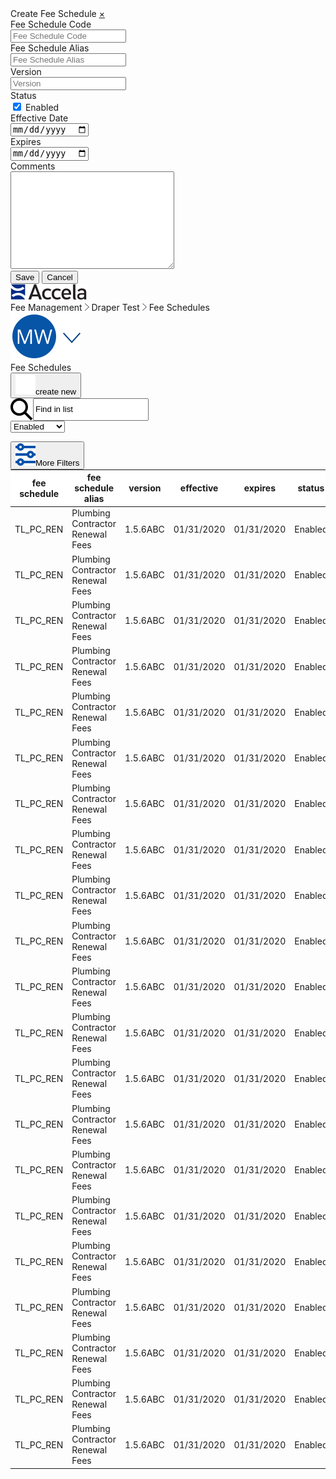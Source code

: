 <html>
<head>
    <link rel="stylesheet" type="text/css" href="Fee Schedules.css">
</head>
<body>
    <div class="sidenav" id="mySidenav">
        <a class="title">Create Fee Schedule</a>
        <a href="javascript:void(0)" class="closebtn" onclick="closeNav()">&times;</a>
        <form action="/action_page.php">
            <label for="schedulecode" id="label">Fee Schedule Code</label><br>
            <input type="text" id="schedulecode" name="schedulecode" placeholder="Fee Schedule Code" onclick="floatLabel()"><br>
            <label for="schedulealias" id="label">Fee Schedule Alias</label><br>
            <input type="text" id="schedulealias" name="schedulealias" placeholder="Fee Schedule Alias" onclick="floatLabel()"><br>
            <label for="scheduleversion" id="label">Version</label><br>
            <input type="text" id="scheduleversion" name="scheduleversion" placeholder="Version" onclick="floatLabel()"><br>
            <label>Status</label><br>
            <input type="checkbox" name="status" value="enabled" checked onclick="statusBox()">
            <label style="font-weight:normal;" id="enabled" for="enabled">Enabled</label><br>
            <label for="effdate">Effective Date</label><br>
            <input type="date" id="effdate" name="effdate"><br>
            <label for="expdate">Expires</label><br>
            <input type="date" id="expdate" name="expdate"><br>
            <label for="comments">Comments</label><br>
            <textarea name="comments" id="comments" rows="10" cols="30"></textarea><br>
        </form>
        <input type="submit" class="save" value="Save" onclick="window.location.href = 'https://shondecamp.github.io/shondecamp-github.io/Fee%20Edit';">
        <input type="submit" class="cancel" value="Cancel" onclick="closeNav()">
    </div>
    <div class="accelaheader">
        <div class="logo">
            <img src="Accela_Logo_RGB.png">
        </div>
        <div class="breadcrumbs">
            <a>Fee Management</a>
            <img src="Fill 304.png">
            <a>Draper Test</a>
            <img src="Fill 304.png">
            <a>Fee Schedules</a>
        </div>
        <div class="usericon">
            <img src="Group.png">
        </div>
    </div>  
    <div class="title">
        <a>Fee Schedules</a>
        <div class="buttoncontainer">
            <button class="addbutton" onclick="openNav()"><img src="plusicon.png">create new</button>
        </div>
    </div>
    <div class="meta">
        <div class="tablecontrols">  
            <div class="filters" style="display:flex;">
                <label></label>
                <br>
                <img src="Search.png">
                <input value="Find in list" onclick="this.select()">
            </div> 
            <div class="custom-select" style="width:200px;">
                <select>
                    <option value="0">Enabled</option>
                    <option value="1">Enabled</option>
                    <option value="2">Disabled</option>
                    <option value="3">Any Status</option>
                </select>
            </div>
            <button class="textbutton" style="position:relative; top:14px;"><img src="Filters.png">More Filters</button>
        </div> 
    </div>
    <table onclick="window.location.href = 'https://shondecamp.github.io/shondecamp-github.io/Fee%20Schedule%20Edit';">
        <thead>
            <tr style="background:white;">
                <th>fee schedule</th>
                <th>fee schedule alias</th>
                <th>version</th>
                <th>effective</th>
                <th>expires</th>
                <th>status</th>
                <th></th>
            </tr>
        </thead>
        <tbody>
            <tr>
                <td>TL_PC_REN</td>
                <td>Plumbing Contractor Renewal Fees</td>
                <td>1.5.6ABC</td>
                <td>01/31/2020</td>
                <td>01/31/2020</td>
                <td>Enabled</td>
                <td><img src="Trash.png"></td>
            </tr>
            <tr>
                <td>TL_PC_REN</td>
                <td>Plumbing Contractor Renewal Fees</td>
                <td>1.5.6ABC</td>
                <td>01/31/2020</td>
                <td>01/31/2020</td>
                <td>Enabled</td>
                <td><img src="Trash.png"></td>
            </tr>
            <tr>
                <td>TL_PC_REN</td>
                <td>Plumbing Contractor Renewal Fees</td>
                <td>1.5.6ABC</td>
                <td>01/31/2020</td>
                <td>01/31/2020</td>
                <td>Enabled</td>
                <td><img src="Trash.png"></td>
            </tr>
            <tr>
                <td>TL_PC_REN</td>
                <td>Plumbing Contractor Renewal Fees</td>
                <td>1.5.6ABC</td>
                <td>01/31/2020</td>
                <td>01/31/2020</td>
                <td>Enabled</td>
                <td><img src="Trash.png"></td>
            </tr>
            <tr>
                <td>TL_PC_REN</td>
                <td>Plumbing Contractor Renewal Fees</td>
                <td>1.5.6ABC</td>
                <td>01/31/2020</td>
                <td>01/31/2020</td>
                <td>Enabled</td>
                <td><img src="Trash.png"></td>
            </tr>
            <tr>
                <td>TL_PC_REN</td>
                <td>Plumbing Contractor Renewal Fees</td>
                <td>1.5.6ABC</td>
                <td>01/31/2020</td>
                <td>01/31/2020</td>
                <td>Enabled</td>
                <td><img src="Trash.png"></td>
            </tr>
            <tr>
                <td>TL_PC_REN</td>
                <td>Plumbing Contractor Renewal Fees</td>
                <td>1.5.6ABC</td>
                <td>01/31/2020</td>
                <td>01/31/2020</td>
                <td>Enabled</td>
                <td><img src="Trash.png"></td>
            </tr>
            <tr>
                <td>TL_PC_REN</td>
                <td>Plumbing Contractor Renewal Fees</td>
                <td>1.5.6ABC</td>
                <td>01/31/2020</td>
                <td>01/31/2020</td>
                <td>Enabled</td>
                <td><img src="Trash.png"></td>
            </tr>
            <tr>
                <td>TL_PC_REN</td>
                <td>Plumbing Contractor Renewal Fees</td>
                <td>1.5.6ABC</td>
                <td>01/31/2020</td>
                <td>01/31/2020</td>
                <td>Enabled</td>
                <td><img src="Trash.png"></td>
            </tr>
            <tr>
                <td>TL_PC_REN</td>
                <td>Plumbing Contractor Renewal Fees</td>
                <td>1.5.6ABC</td>
                <td>01/31/2020</td>
                <td>01/31/2020</td>
                <td>Enabled</td>
                <td><img src="Trash.png"></td>
            </tr>
            <tr>
                <td>TL_PC_REN</td>
                <td>Plumbing Contractor Renewal Fees</td>
                <td>1.5.6ABC</td>
                <td>01/31/2020</td>
                <td>01/31/2020</td>
                <td>Enabled</td>
                <td><img src="Trash.png"></td>
            </tr>
            <tr>
                <td>TL_PC_REN</td>
                <td>Plumbing Contractor Renewal Fees</td>
                <td>1.5.6ABC</td>
                <td>01/31/2020</td>
                <td>01/31/2020</td>
                <td>Enabled</td>
                <td><img src="Trash.png"></td>
            </tr>
            <tr>
                <td>TL_PC_REN</td>
                <td>Plumbing Contractor Renewal Fees</td>
                <td>1.5.6ABC</td>
                <td>01/31/2020</td>
                <td>01/31/2020</td>
                <td>Enabled</td>
                <td><img src="Trash.png"></td>
            </tr>
            <tr>
                <td>TL_PC_REN</td>
                <td>Plumbing Contractor Renewal Fees</td>
                <td>1.5.6ABC</td>
                <td>01/31/2020</td>
                <td>01/31/2020</td>
                <td>Enabled</td>
                <td><img src="Trash.png"></td>
            </tr>
            <tr>
                <td>TL_PC_REN</td>
                <td>Plumbing Contractor Renewal Fees</td>
                <td>1.5.6ABC</td>
                <td>01/31/2020</td>
                <td>01/31/2020</td>
                <td>Enabled</td>
                <td><img src="Trash.png"></td>
            </tr>
            <tr>
                <td>TL_PC_REN</td>
                <td>Plumbing Contractor Renewal Fees</td>
                <td>1.5.6ABC</td>
                <td>01/31/2020</td>
                <td>01/31/2020</td>
                <td>Enabled</td>
                <td><img src="Trash.png"></td>
            </tr>
            <tr>
                <td>TL_PC_REN</td>
                <td>Plumbing Contractor Renewal Fees</td>
                <td>1.5.6ABC</td>
                <td>01/31/2020</td>
                <td>01/31/2020</td>
                <td>Enabled</td>
                <td><img src="Trash.png"></td>
            </tr>
            <tr>
                <td>TL_PC_REN</td>
                <td>Plumbing Contractor Renewal Fees</td>
                <td>1.5.6ABC</td>
                <td>01/31/2020</td>
                <td>01/31/2020</td>
                <td>Enabled</td>
                <td><img src="Trash.png"></td>
            </tr>
            <tr>
                <td>TL_PC_REN</td>
                <td>Plumbing Contractor Renewal Fees</td>
                <td>1.5.6ABC</td>
                <td>01/31/2020</td>
                <td>01/31/2020</td>
                <td>Enabled</td>
                <td><img src="Trash.png"></td>
            </tr>
            <tr>
                <td>TL_PC_REN</td>
                <td>Plumbing Contractor Renewal Fees</td>
                <td>1.5.6ABC</td>
                <td>01/31/2020</td>
                <td>01/31/2020</td>
                <td>Enabled</td>
                <td><img src="Trash.png"></td>
            </tr>
            <tr>
                <td>TL_PC_REN</td>
                <td>Plumbing Contractor Renewal Fees</td>
                <td>1.5.6ABC</td>
                <td>01/31/2020</td>
                <td>01/31/2020</td>
                <td>Enabled</td>
                <td><img src="Trash.png"></td>
            </tr>
        </tbody>
    </table>
<script src="Fee Schedules.js"></script>
</body>
</html>
